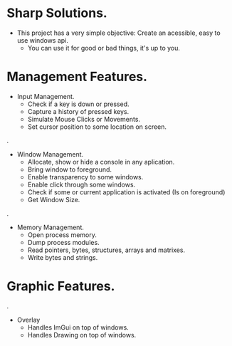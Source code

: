 # Sharp Solutions.

- This project has a very simple objective: Create an acessible, easy to use windows api.
    - You can use it for good or bad things, it's up to you.

# Management Features.

- Input Management.
    - Check if a key is down or pressed.
    - Capture a history of pressed keys.
    - Simulate Mouse Clicks or Movements.
    - Set cursor position to some location on screen.

.
- Window Management.
    - Allocate, show or hide a console in any aplication.
    - Bring window to foreground.
    - Enable transparency to some windows.
    - Enable click through some windows.
    - Check if some or current application is activated (Is on foreground)
    - Get Window Size.

.
- Memory Management.
    - Open process memory.
    - Dump process modules.
    - Read pointers, bytes, structures, arrays and matrixes.
    - Write bytes and strings.

# Graphic Features.

.
- Overlay
    - Handles ImGui on top of windows.
    - Handles Drawing on top of windows.